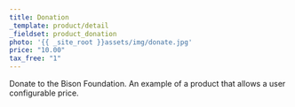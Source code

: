```yaml
---
title: Donation
_template: product/detail
_fieldset: product_donation
photo: '{{ _site_root }}assets/img/donate.jpg'
price: "10.00"
tax_free: "1"
---
```

Donate to the Bison Foundation. An example of a product that allows a user configurable price.